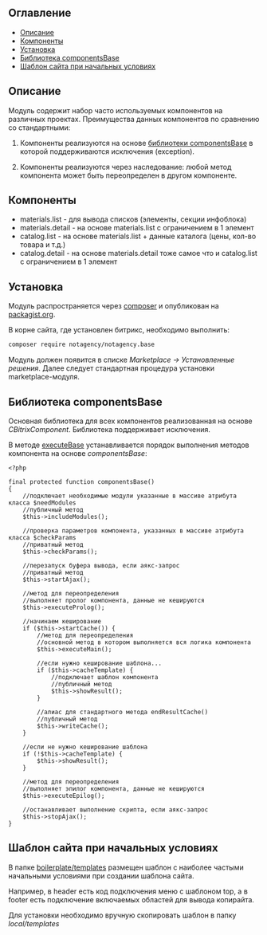 ## Оглавление

* [Описание](#Описание)
* [Компоненты](#Компоненты)
* [Установка](#Установка)
* [Библиотека componentsBase](#Библиотека-componentsbase)
* [Шаблон сайта при начальных условиях](#Шаблон-сайта-при-начальных-условиях)

## Описание
Модуль содержит набор часто используемых компонентов на различных проектах. Преимущества данных компонентов по сравнению со стандартными:

1. Компоненты реализуются на основе [библиотеки componentsBase](#markdown-header-componentsbase) в которой поддерживаются исключения (exception).

2. Компоненты реализуются через наследование: любой метод компонента может быть переопределен в другом компоненте.

## Компоненты

* materials.list - для вывода списков (элементы, секции инфоблока)
* materials.detail - на основе materials.list с ограничением в 1 элемент
* catalog.list - на основе materials.list + данные каталога (цены, кол-во товара и т.д.)
* catalog.detail - на основе materials.detail тоже самое что и catalog.list с ограничением в 1 элемент

## Установка

Модуль распространяется через [composer](https://getcomposer.org/doc/00-intro.md) и опубликован на [packagist.org](https://packagist.org/packages/notagency/notagency.base).

В корне сайта, где установлен битрикс, необходимо выполнить:

```bash
composer require notagency/notagency.base
```

Модуль должен появится в списке *Marketplace → Установленные решения*.
Далее следует стандартная процедура установки marketplace-модуля.

## Библиотека componentsBase

Основная библиотека для всех компонентов реализованная на основе *CBitrixComponent*. 
Библиотека поддерживает исключения. 

В методе [executeBase](https://github.com/notagency/notagency.base/blob/master/lib/componentsbase.php#L47-L70) устанавливается порядок выполнения методов компонента на основе *componentsBase*:

```php4
<?php

final protected function componentsBase()
{
	//подключает необходимые модули указанные в массиве атрибута класса $needModules
	//публичный метод
	$this->includeModules();

	//проверка параметров компонента, указанных в массиве атрибута класса $checkParams
	//приватный метод
	$this->checkParams();

	//перезапуск буфера вывода, если аякс-запрос
	//приватный метод
	$this->startAjax();

	//метод для переопределения
	//выполняет пролог компонента, данные не кешируются
	$this->executeProlog();

	//начинаем кеширование
	if ($this->startCache()) {
		//метод для переопределения
		//основной метод в котором выполняется вся логика компонента
		$this->executeMain();

		//если нужно кеширование шаблона...
		if ($this->cacheTemplate) {
			//подключает шаблон компонента
			//публичный метод
			$this->showResult();
		}

		//алиас для стандартного метода endResultCache()
		//публичный метод
		$this->writeCache();
	}

	//если не нужно кеширование шаблона
	if (!$this->cacheTemplate) {
		$this->showResult();
	}

	//метод для переопределения
	//выполняет эпилог компонента, данные не кешируются
	$this->executeEpilog();

	//останавливает выполнение скрипта, если аякс-запрос
	$this->stopAjax();
}
```

## Шаблон сайта при начальных условиях
В папке [boilerplate/templates](https://github.com/notagency/notagency.base/tree/master/boilerplate/templates/sitename) размещен шаблон с наиболее частыми начальными условиями при создании шаблона сайта. 

Например, в header есть код подключения меню с шаблоном top, а в footer есть подключение включаемых областей для вывода копирайта.

Для установки необходимо вручную скопировать шаблон в папку *local/templates*
